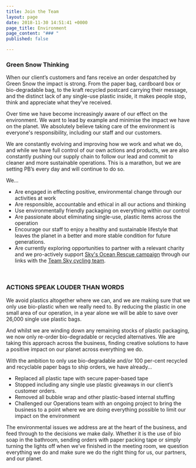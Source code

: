 ```yaml
---
title: Join the Team
layout: page
date: 2018-11-30 14:51:41 +0000
page_title: Environment
page_content: "### "
published: false

---
```

### Green Snow Thinking

When our client’s customers and fans receive an order despatched by Green Snow the impact is strong. From the paper bag, cardboard box or bio-degradable bag, to the kraft recycled postcard carrying their message, and the distinct lack of any single-use plastic inside, it makes people stop, think and appreciate what they’ve received.

Over time we have become increasingly aware of our effect on the environment. We want to lead by example and minimise the impact we have on the planet. We absolutely believe taking care of the environment is everyone's responsibility, including our staff and our customers.

We are constantly evolving and improving how we work and what we do, and while we have full control of our own actions and products, we are also constantly pushing our supply chain to follow our lead and commit to cleaner and more sustainable operations. This is a marathon, but we are setting PB’s every day and will continue to do so.

We…

* Are engaged in effecting positive, environmental change through our activities at work
* Are responsible, accountable and ethical in all our actions and thinking
* Use environmentally friendly packaging on everything within our control
* Are passionate about eliminating single-use, plastic items across the operation
* Encourage our staff to enjoy a healthy and sustainable lifestyle that leaves the planet in a better and more stable condition for future generations.
* Are currently exploring opportunities to partner with a relevant charity and we pro-actively support [Sky's Ocean Rescue campaign](https://skyoceanrescue.com/) through our links with the [Team Sky cycling team](https://www.teamsky.com/).

 

### ACTIONS SPEAK LOUDER THAN WORDS

We avoid plastics altogether where we can, and we are making sure that we only use bio-plastic when we really need to. By reducing the plastic in one small area of our operation, in a year alone we will be able to save over 26,000 single use plastic bags. 

And whilst we are winding down any remaining stocks of plastic packaging, we now only re-order bio-degradable or recycled alternatives. We are taking this approach across the business, finding creative solutions to have a positive impact on our planet across everything we do.

With the ambition to only use bio-degradable and/or 100 per-cent recycled and recyclable paper bags to ship orders, we have already…

* Replaced all plastic tape with secure paper-based tape
* Stopped including any single use plastic giveaways in our client’s customer orders.
* Removed all bubble wrap and other plastic-based internal stuffing
* Challenged our Operations team with an ongoing project to bring the business to a point where we are doing everything possible to limit our impact on the environment

The environmental issues we address are at the heart of the business, and feed through to the decisions we make daily. Whether it is the use of bio soap in the bathroom, sending orders with paper packing tape or simply turning the lights off when we’ve finished in the meeting room, we question everything we do and make sure we do the right thing for us, our partners, and our planet.